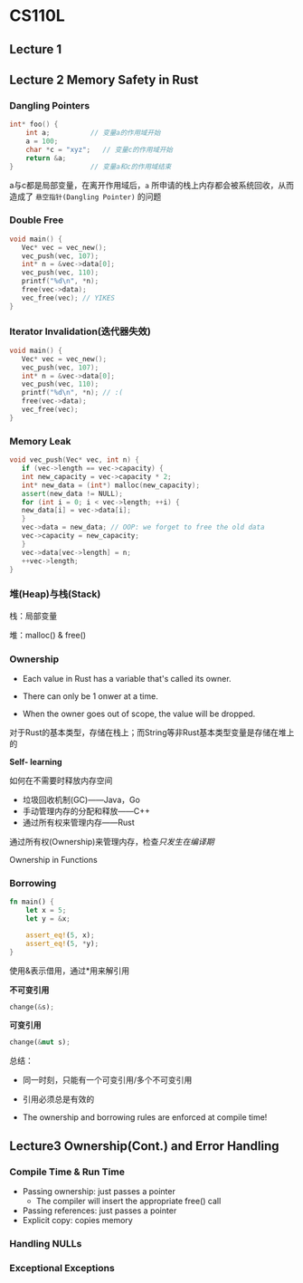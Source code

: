 # CS110L

## Lecture 1 

## Lecture 2	Memory Safety in Rust

### Dangling Pointers

```C++
int* foo() {
    int a;          // 变量a的作用域开始
    a = 100;
    char *c = "xyz";   // 变量c的作用域开始
    return &a;
}                   // 变量a和c的作用域结束
```

a与c都是局部变量，在离开作用域后，`a` 所申请的栈上内存都会被系统回收，从而造成了 `悬空指针(Dangling Pointer)` 的问题

### Double Free

```C++
void main() {
   Vec* vec = vec_new();
   vec_push(vec, 107);
   int* n = &vec->data[0];
   vec_push(vec, 110);
   printf("%d\n", *n);
   free(vec->data);
   vec_free(vec); // YIKES
}
```

### Iterator Invalidation(迭代器失效)

```C++
void main() {
   Vec* vec = vec_new();
   vec_push(vec, 107);
   int* n = &vec->data[0];
   vec_push(vec, 110);
   printf("%d\n", *n); // :(
   free(vec->data);
   vec_free(vec);
}
```

### Memory Leak

```C++
void vec_push(Vec* vec, int n) {
   if (vec->length == vec->capacity) {
   int new_capacity = vec->capacity * 2;
   int* new_data = (int*) malloc(new_capacity);
   assert(new_data != NULL);
   for (int i = 0; i < vec->length; ++i) {
   new_data[i] = vec->data[i];
   }
   vec->data = new_data; // OOP: we forget to free the old data
   vec->capacity = new_capacity;
   }
   vec->data[vec->length] = n;
   ++vec->length;
}
```

### 堆(Heap)与栈(Stack)

栈：局部变量

堆：malloc() & free()

### Ownership

- Each value in Rust has a variable that's called its owner.
- There can only be 1 onwer at a time.

- When the owner goes out of scope, the value will be dropped.

对于Rust的基本类型，存储在栈上；而String等非Rust基本类型变量是存储在堆上的

**Self- learning**

如何在不需要时释放内存空间

- 垃圾回收机制(GC)——Java，Go
- 手动管理内存的分配和释放——C++
- 通过所有权来管理内存——Rust

通过所有权(Ownership)来管理内存，检查*只发生在编译期*

Ownership in Functions



### Borrowing

```rust
fn main() {
    let x = 5;
    let y = &x;

    assert_eq!(5, x);
    assert_eq!(5, *y);
}
```

使用&表示借用，通过*用来解引用

**不可变引用**

```rust
change(&s);
```

**可变引用**

```rust
change(&mut s);
```

总结：

- 同一时刻，只能有一个可变引用/多个不可变引用
- 引用必须总是有效的

- The ownership and borrowing rules are enforced at compile time!

## Lecture3	Ownership(Cont.) and Error Handling

### Compile Time & Run Time

- Passing ownership: just passes a pointer
  - The compiler will insert the appropriate free() call
- Passing references: just passes a pointer
- Explicit copy: copies memory

### Handling NULLs

### Exceptional Exceptions

